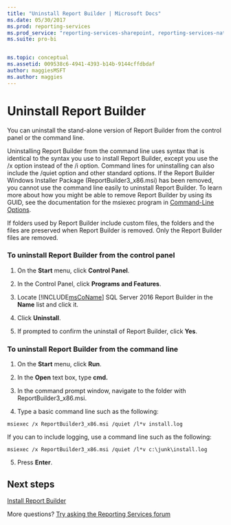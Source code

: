 ```yaml
---
title: "Uninstall Report Builder | Microsoft Docs"
ms.date: 05/30/2017
ms.prod: reporting-services
ms.prod_service: "reporting-services-sharepoint, reporting-services-native"
ms.suite: pro-bi


ms.topic: conceptual
ms.assetid: 009538c6-4941-4393-b14b-9144cffdbdaf
author: maggiesMSFT
ms.author: maggies
---
```


# Uninstall Report Builder

You can uninstall the stand-alone version of Report Builder from the control panel or the command line.

Uninstalling Report Builder from the command line uses syntax that is identical to the syntax you use to install Report Builder, except you use the /x option instead of the /i option. Command lines for uninstalling can also include the /quiet option and other standard options. If the Report Builder Windows Installer Package (ReportBuilder3_x86.msi) has been removed, you cannot use the command line easily to uninstall Report Builder. To learn more about how you might be able to remove Report Builder by using its GUID, see the documentation for the msiexec program in [Command-Line Options](/windows/desktop/Msi/command-line-options).  

If folders used by Report Builder include custom files, the folders and the files are preserved when Report Builder is removed. Only the Report Builder files are removed.  

### To uninstall Report Builder from the control panel

1.  On the **Start** menu, click **Control Panel**.  
  
2.  In the Control Panel, click **Programs and Features**.  
  
3.  Locate [!INCLUDE[msCoName](../../includes/msconame-md.md)] SQL Server 2016 Report Builder in the **Name** list and click it.  
  
4.  Click **Uninstall**.  
  
5.  If prompted to confirm the uninstall of Report Builder, click **Yes**.  
  
### To uninstall Report Builder from the command line  
  
1.  On the **Start** menu, click **Run**.  
  
2.  In the **Open** text box, type **cmd.**  
  
3.  In the command prompt window, navigate to the folder with ReportBuilder3_x86.msi.  
  
4.  Type a basic command line such as the following:  
  
 `msiexec /x ReportBuilder3_x86.msi /quiet /l*v install.log`  
  
 If you can to include logging, use a command line such as the following:  
  
 `msiexec /x ReportBuilder3_x86.msi /quiet /l*v c:\junk\install.log`  
  
5.  Press **Enter**.  

## Next steps

[Install Report Builder](../../reporting-services/install-windows/install-report-builder.md)  

More questions? [Try asking the Reporting Services forum](http://go.microsoft.com/fwlink/?LinkId=620231)
